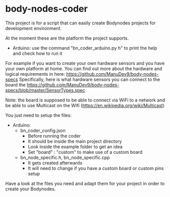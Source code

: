 # body-nodes-coder
This project is for a script that can easily create Bodynodes projects for development environment.

At the moment these are the platform the project supports.
- Arduino: use the command "bn_coder_arduino.py h" to print the help and check how to run it

For example if you want to create your own hardware sensors and you have your own platform at home.
You can find out more about the hardware and logical requirements in here: https://github.com/ManuDev9/body-nodes-specs
Specifically, here is what hardware sensors you can connect to the board the https://github.com/ManuDev9/body-nodes-specs/blob/master/SensorTypes.spec

Note: the board is supposed to be able to connect via WiFi to a network and be able to use Multicast on the Wifi (https://en.wikipedia.org/wiki/Multicast)

You just need to setup the files:
- Arduino:
  - bn_coder_config.json
    - Before running the coder
    - It should be inside the main project directory
    - Look inside the example folder to get an idea
    - Set "board" : "custom" to make use of a custom board
  - bn_node_specific.h, bn_node_specific.cpp
    - It gets created afterwards
    - It will need to change if you have a custom board or custom pins setup

Have a look at the files you need and adapt them for your project in order to create your Bodynodes.

